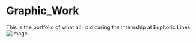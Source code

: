 # Graphic_Work
This is the portfolio of what all I did during the Internship at Euphoric Lines
![image](https://user-images.githubusercontent.com/94912101/163719952-dffe921c-6f0e-4195-8b89-26e7fc97bbe2.png)
